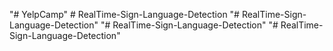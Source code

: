 "# YelpCamp" 
#   R e a l T i m e - S i g n - L a n g u a g e - D e t e c t i o n  
 "# RealTime-Sign-Language-Detection" 
"# RealTime-Sign-Language-Detection" 
"# RealTime-Sign-Language-Detection" 
